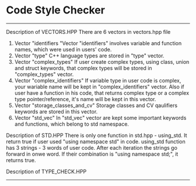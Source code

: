 # Code Style Checker

<hr>


Description of VECTORS.HPP
There are 6 vectors in vectors.hpp file
1) Vector "identifiers
 "Vector "identifiers" involves variable and function names, which were used in users' code.
2) Vector "type"
 C++ language types are stored in "type" vector.
3) Vector "complex_types" 
  If user create complex types, using class, union and struct keywords, that complex types will be stored in "complex_types" vector.
4) Vector "complex_identifiers"
  If variable type in user code is complex, your wariable name will be kept in "complex_identifiers" vector. Also if user have a function in his code, that returns complex type or a complex type pointer/reference, it's name will be kept in this vector.
5) Vector "storage_classes_and_cv"
  Storage classes and CV qaulifiers keywords are stored in this vector.
6) Vector "std_vec"
  In "std_vec" vector are kept some important keywords and functions, which belong to std namespace.
  
  
Description of STD.HPP
There is only one function in std.hpp - using_std. It return true if user used "using namespace std" in code.
using_std function has 3 strings - 3 words of user code. Аfter each iteration the strings go forward in onwe word. If their combination is "using namespace std;", it returns true.


Description of TYPE_CHECK.HPP


<hr>
